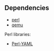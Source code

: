 ## Dependencies

  * [perl](https://www.perl.org/)
  * [qemu](https://www.qemu.org/)

Perl libraries:

  * [Perl-YAML](http://search.cpan.org/~tinita/YAML-1.24/lib/YAML.pod)